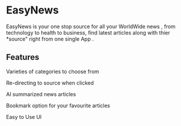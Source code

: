# EasyNews

EasyNews is your one stop source for all your WorldWide news , from technology to health to business, find latest articles along with thier *source" right from one single App .

## Features

Varieties of categories to choose from 

Re-directing to source when clicked

AI summarized news articles 

Bookmark option for your favourite articles

Easy to Use UI 





